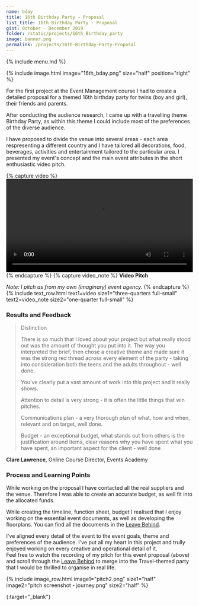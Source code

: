 ```yaml
---
name: bday
title: 16th Birthday Party - Proposal
list_title: 16th Birthday Party - Proposal
gist: October - December 2019
folder: /static/projects/16th_Birthday_party
image: banner.png
permalink: /projects/16th-Birthday-Party-Proposal
---
```


{% include menu.md %}

{% 
include image.html 
    image="16th_bday.png" 
    size="half" 
    position="right" 
%}

For the first project at the Event Management course I had to create a detailed proposal for a themed 16th birthday party for twins (boy and girl), their friends and parents.

After conducting the audience research, I came up with a travelling theme Birthday Party, as within this theme I could include most of the preferences of the diverse audience.

I have proposed to divide the venue into several areas - each area respresenting a different country and I have tailored all decorations, food, beverages, activities and entertainment tailored to the particular area. 
I presented my event's concept and the main event attributes in the short enthusiastic video pitch.

{% capture video %}
<video controls width="100%"><source src="/static/projects/16th_Birthday_party/pitch_video.mp4" type="video/mp4"></video>
{% endcapture %}
{% capture video_note %}
**Video Pitch**

_Note: I pitch as from my own (imaginary) event agency._
{% endcapture %}
{% include text_row.html 
    text1=video size1="three-quarters full-small"
    text2=video_note size2="one-quarter full-small"
%}

### Results and Feedback

> Distinction
>
> There is so much that I loved about your project but what really stood out was the amount of thought you put into it. 
> The way you interpreted the brief, then chose a creative theme and made sure it was the strong red thread across every element of the party - 
> taking into consideration both the teens and the adults throughout - well done.
> 
> You’ve clearly put a vast amount of work into this project and it really shows.
>
> Attention to detail is very strong - it is often the little things that win pitches.
> 
> Communications plan - a very thorough plan of what, how and when, relevant and on target, well done.
> 
> Budget - an exceptional budget, what stands out from others is the justification around items, clear reasons why you have spent what you have spent, an important aspect for the client - well done

**Clare Lawrence**, Online Course Director, Events Academy

### Process and Learning Points

While working on the proposal I have contacted all the real suppliers and the venue. Therefore I was able to create an accurate budget, as well fit into the allocated funds.

While creating the timeline, function sheet, budget I realised that I enjoy working on the essential event documents, as well as developing the floorplans. 
You can find all the documents in the [Leave Behind][leave_behind].

I've aligned every detail of the event to the event goals, theme and preferences of the audience. I've put all my heart in this project and trully enjoyed working on every creative and operational detail of it.<br/>
Feel free to watch the recording of my pitch for this event proposal (above) and scroll through the [Leave Behind][leave_behind] to merge into the Travel-themed party that I would be thrilled to organise in real life.

{% include image_row.html
    image1="pitch2.png" size1="half"
    image2="pitch screenshot - journey.png" size2="half"
%}
<!--(add last photo from Slides)--> 

[leave_behind]: /static/projects/16th_Birthday_party/BDay_Project_Leave_Behind.pdf "Download PDF"
{:target="_blank"}
